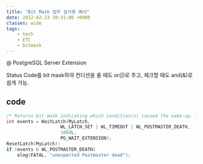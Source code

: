 ```yaml
---
title: "Bit Mask 업무 실사용 예시"
date: 2022-02-23 10:31:00 +0900
classes: wide
tags:
    - tech
    - ETC
    - bitmask
---
```


@ PostgreSQL Server Extension

Status Code를 bit mask하여 컨디션을 줄 때도 or(|)로 주고, 체크할 때도 and(&)로 쉽게 가능.

## code

```c
/* Returns bit mask indicating which condition(s) caused the wake-up. */
int events = WaitLatch(MyLatch,
                    WL_LATCH_SET | WL_TIMEOUT | WL_POSTMASTER_DEATH,
                    1000L,
                    PG_WAIT_EXTENSION);
ResetLatch(MyLatch);
if (events & WL_POSTMASTER_DEATH)
    elog(FATAL, "unexpected Postmaster dead");
```